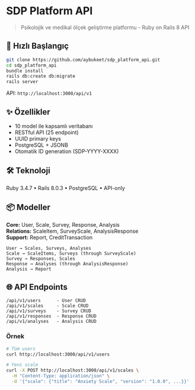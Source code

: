 # SDP Platform API

> Psikolojik ve medikal ölçek geliştirme platformu - Ruby on Rails 8 API

## 🚀 Hızlı Başlangıç

```bash
git clone https://github.com/aybukeet/sdp_platform_api.git
cd sdp_platform_api
bundle install
rails db:create db:migrate
rails server
```

API: `http://localhost:3000/api/v1`

## ✨ Özellikler

- 10 model ile kapsamlı veritabanı
- RESTful API (25 endpoint)
- UUID primary keys
- PostgreSQL + JSONB
- Otomatik ID generation (SDP-YYYY-XXXX)

## 🛠️ Teknoloji

Ruby 3.4.7 • Rails 8.0.3 • PostgreSQL • API-only

## 📦 Modeller

**Core:** User, Scale, Survey, Response, Analysis  
**Relations:** ScaleItem, SurveyScale, AnalysisResponse  
**Support:** Report, CreditTransaction

```
User → Scales, Surveys, Analyses
Scale → ScaleItems, Surveys (through SurveyScale)
Survey → Responses, Scales
Response → Analyses (through AnalysisResponse)
Analysis → Report
```

## 🌐 API Endpoints

```
/api/v1/users      - User CRUD
/api/v1/scales     - Scale CRUD
/api/v1/surveys    - Survey CRUD
/api/v1/responses  - Response CRUD
/api/v1/analyses   - Analysis CRUD
```

### Örnek

```bash
# Tüm users
curl http://localhost:3000/api/v1/users

# Yeni scale
curl -X POST http://localhost:3000/api/v1/scales \
  -H "Content-Type: application/json" \
  -d '{"scale": {"title": "Anxiety Scale", "version": "1.0.0", ...}}'
```
